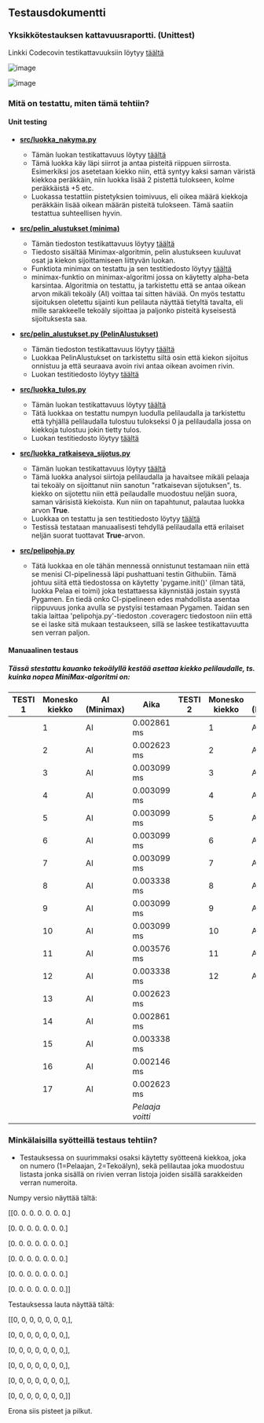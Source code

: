 ## Testausdokumentti

### Yksikkötestauksen kattavuusraportti. (Unittest)
Linkki Codecovin testikattavuuksiin löytyy [täältä](https://app.codecov.io/gh/BananaMayo/Connect4)

![image](https://user-images.githubusercontent.com/101586122/206667543-ab4098ed-72fa-41bc-ab7e-9fb2155d6fc0.png)

![image](https://user-images.githubusercontent.com/101586122/206667391-fea5efee-bfbe-4cc7-bb54-5d6c3124f3b1.png)


### Mitä on testattu, miten tämä tehtiin?

#### Unit testing
* <ins> **src/luokka_nakyma.py** </ins>
  - Tämän luokan testikattavuus löytyy [täältä](https://app.codecov.io/gh/BananaMayo/Connect4/blob/main/src/luokka_nakyma.py)
  - Tämä luokka käy läpi siirrot ja antaa pisteitä riippuen siirrosta. Esimerkiksi jos
asetetaan kiekko niin, että syntyy kaksi saman väristä kiekkoa peräkkäin, niin luokka lisää 2
pistettä tulokseen, kolme peräkkäistä +5 etc.
  - Luokassa testattiin pistetyksien toimivuus, eli oikea määrä kiekkoja peräkkäin lisää oikean määrän pisteitä tulokseen. Tämä saatiin testattua suhteellisen hyvin.

* <ins> **src/pelin_alustukset (minima)** </ins>
  - Tämän tiedoston testikattavuus löytyy [täältä](https://app.codecov.io/gh/BananaMayo/Connect4/blob/main/src/pelin_alustukset.py)
  - Tiedosto sisältää Minimax-algoritmin, pelin alustukseen kuuluvat osat ja kiekon sijoittamiseen liittyvän luokan.
  - Funktiota minimax on testattu ja sen testitiedosto löytyy [täältä](https://github.com/BananaMayo/Connect4/blob/main/src/tests/minimax_test.py)
  - minimax-funktio on minimax-algoritmi jossa on käytetty alpha-beta karsintaa. Algoritmia on testattu, ja tarkistettu
että se antaa oikean arvon mikäli tekoäly (AI) voittaa tai sitten häviää. On myös testattu sijoituksen oletettu sijainti kun pelilauta näyttää tietyltä tavalta, eli mille sarakkeelle tekoäly sijoittaa ja paljonko pisteitä kyseisestä sijoituksesta saa.

* <ins> **src/pelin_alustukset.py (PelinAlustukset)** </ins>
  - Tämän tiedoston testikattavuus löytyy [täältä](https://app.codecov.io/gh/BananaMayo/Connect4/blob/main/src/pelin_alustukset.py)
  - Luokkaa PelinAlustukset on tarkistettu siltä osin että kiekon sijoitus onnistuu ja että seuraava avoin rivi antaa oikean avoimen rivin.
  - Luokan testitiedosto löytyy [täältä](https://github.com/BananaMayo/Connect4/blob/main/src/tests/pelin_alustukset_test.py)

* <ins> **src/luokka_tulos.py** </ins>
  - Tämän luokan testikattavuus löytyy [täältä](https://app.codecov.io/gh/BananaMayo/Connect4/blob/main/src/luokka_tulos.py)
  - Tätä luokkaa on testattu numpyn luodulla pelilaudalla ja tarkistettu että tyhjällä pelilaudalla tulostuu tulokseksi 0 ja 
pelilaudalla jossa on kiekkoja tulostuu jokin tietty tulos.
  - Luokan testitiedosto löytyy [täältä](https://github.com/BananaMayo/Connect4/blob/main/src/tests/tulos_test.py)

* <ins> **src/luokka_ratkaiseva_sijotus.py** </ins>
  - Tämän luokan testikattavuus löytyy [täältä](https://app.codecov.io/gh/BananaMayo/Connect4/blob/main/src/luokka_ratkaiseva_sijotus.py)
  - Tämä luokka analysoi siirtoja pelilaudalla ja havaitsee mikäli pelaaja tai tekoäly on sijoittanut niin sanotun "ratkaisevan sijotuksen", ts. kiekko on sijotettu niin että peilaudalle muodostuu neljän suora, saman värisistä kiekoista. Kun niin on tapahtunut, palautaa luokka arvon **True**.
  - Luokkaa on testattu ja sen testitiedosto löytyy [täältä](https://github.com/BananaMayo/Connect4/blob/main/src/tests/ratkaiseva_sijotus_test.py)
  - Testissä testataan manuaalisesti tehdyllä pelilaudalla että erilaiset neljän suorat tuottavat **True**-arvon.

* <ins> **src/pelipohja.py** </ins>
  - Tätä luokkaa en ole tähän mennessä onnistunut testamaan niin että se menisi CI-pipelinessä läpi pushattuani testin Githubiin. Tämä johtuu siitä
 että tiedostossa on käytetty 'pygame.init()' (ilman tätä, luokka Pelaa ei toimi) joka testattaessa käynnistää jostain syystä Pygamen. En tiedä onko CI-pipelineen edes mahdollista asentaa riippuvuus jonka avulla se pystyisi testamaan Pygamen. Taidan sen takia laittaa 'pelipohja.py'-tiedoston .coveragerc tiedostoon niin että se ei laske sitä mukaan testaukseen, sillä se laskee testikattavuutta sen verran paljon.
 

#### Manuaalinen testaus
##### Tässä stestattu kauanko tekoälyllä kestää asettaa kiekko pelilaudalle, ts. kuinka nopea MiniMax-algoritmi on:
| **TESTI 1**|Monesko kiekko | AI (Minimax) | Aika| **TESTI 2**|Monesko kiekko | AI (Minimax) | Aika |
|---|----|-----|-------------|--- |----|-----|-------------|
| | 1 | AI | 0.002861 ms|    | 1 | AI | 0.004053 ms|
| | 2 | AI |  0.002623 ms |  | 2 | AI | 0.002384 ms |
| | 3 | AI | 0.003099 ms |   | 3 | AI | 0.003099 ms |
| | 4 | AI | 0.003099 ms |   | 4 | AI |  0.004292 ms |
| | 5 | AI | 0.003099 ms |   | 5 | AI | 0.003576 ms |
| | 6 | AI | 0.003099 ms |   | 6 | AI | 0.003815 ms |
| | 7 | AI | 0.003099 ms |   | 7 | AI |  0.002861 ms |
| | 8 | AI | 0.003338 ms |   | 8 | AI | 0.002623 ms |
| | 9 | AI | 0.003099 ms |   | 9 | AI | 0.003576 ms |
| | 10 | AI | 0.003099 ms |  | 10 | AI | 0.003576 ms |
| | 11 | AI | 0.003576 ms |  | 11 | AI | 0.00453 ms |
| | 12 | AI | 0.003338 ms |  | 12 | AI | 0.004053 ms |
| | 13 | AI | 0.002623 ms |  | | | *Pelaaja voitti* |
| | 14 | AI | 0.002861 ms |  | | | |
| | 15 | AI | 0.003338 ms |  | | | |
| | 16 | AI | 0.002146 ms |  | | | |
| | 17 | AI | 0.002623 ms |  | | | |
| |  |  | *Pelaaja voitti* |   | | | |



### Minkälaisilla syötteillä testaus tehtiin?
- Testauksessa on suurimmaksi osaksi käytetty syötteenä kiekkoa, joka on numero (1=Pelaajan, 2=Tekoälyn), sekä pelilautaa joka muodostuu listasta jonka 
sisällä on rivien verran listoja joiden sisällä sarakkeiden verran numeroita.

Numpy versio näyttää tältä:

[[0. 0. 0. 0. 0. 0. 0.]

 [0. 0. 0. 0. 0. 0. 0.]
 
 [0. 0. 0. 0. 0. 0. 0.]
 
 [0. 0. 0. 0. 0. 0. 0.]
 
 [0. 0. 0. 0. 0. 0. 0.]
 
 [0. 0. 0. 0. 0. 0. 0.]]
 
 Testauksessa lauta näyttää tältä:
 
 [[0, 0, 0, 0, 0, 0, 0,],
 
 [0, 0, 0, 0, 0, 0, 0,],
 
 [0, 0, 0, 0, 0, 0, 0,],
 
 [0, 0, 0, 0, 0, 0, 0,],
 
 [0, 0, 0, 0, 0, 0, 0,],
 
 [0, 0, 0, 0, 0, 0, 0,]]
 
 Erona siis pisteet ja pilkut.
